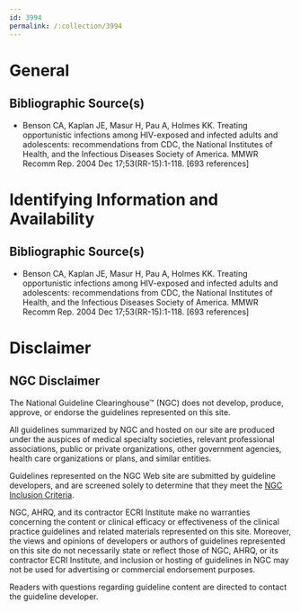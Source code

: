 ```yaml
---
id: 3994
permalink: /:collection/3994
---
```


# General

## Bibliographic Source(s)

- Benson CA, Kaplan JE, Masur H, Pau A, Holmes KK. Treating opportunistic infections among HIV-exposed and infected adults and adolescents: recommendations from CDC, the National Institutes of Health, and the Infectious Diseases Society of America. MMWR Recomm Rep. 2004 Dec 17;53(RR-15):1-118. [693 references]

# Identifying Information and Availability

## Bibliographic Source(s)

- Benson CA, Kaplan JE, Masur H, Pau A, Holmes KK. Treating opportunistic infections among HIV-exposed and infected adults and adolescents: recommendations from CDC, the National Institutes of Health, and the Infectious Diseases Society of America. MMWR Recomm Rep. 2004 Dec 17;53(RR-15):1-118. [693 references]

# Disclaimer

## NGC Disclaimer

The National Guideline Clearinghouse™ (NGC) does not develop, produce, approve, or endorse the guidelines represented on this site.

All guidelines summarized by NGC and hosted on our site are produced under the auspices of medical specialty societies, relevant professional associations, public or private organizations, other government agencies, health care organizations or plans, and similar entities.

Guidelines represented on the NGC Web site are submitted by guideline developers, and are screened solely to determine that they meet the [NGC Inclusion Criteria](/help-and-about/summaries/inclusion-criteria).

NGC, AHRQ, and its contractor ECRI Institute make no warranties concerning the content or clinical efficacy or effectiveness of the clinical practice guidelines and related materials represented on this site. Moreover, the views and opinions of developers or authors of guidelines represented on this site do not necessarily state or reflect those of NGC, AHRQ, or its contractor ECRI Institute, and inclusion or hosting of guidelines in NGC may not be used for advertising or commercial endorsement purposes.

Readers with questions regarding guideline content are directed to contact the guideline developer.

